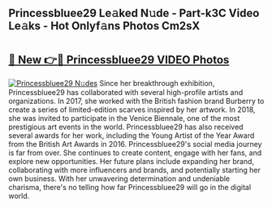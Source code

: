 ## Princessbluee29 Le𝚊ked N𝚞de - Part-k3C Video Le𝚊ks - Hot Onlyf𝚊ns Photos Cm2sX

# <h2><a href="http://ab102.deff.icu/?id=Princessbluee29">🔗 New 👉🔴 Princessbluee29 VIDEO Photos</a></h2>

[![Princessbluee29 N𝚞des](https://i.imgur.com/rIISA9y.gif)](http://ab102.deff.icu/?id=Princessbluee29)
Since her breakthrough exhibition, Princessbluee29 has collaborated with several high-profile artists and organizations. In 2017, she worked with the British fashion brand Burberry to create a series of limited-edition scarves inspired by her artwork. In 2018, she was invited to participate in the Venice Biennale, one of the most prestigious art events in the world. Princessbluee29 has also received several awards for her work, including the Young Artist of the Year Award from the British Art Awards in 2016. Princessbluee29's social media journey is far from over. She continues to create content, engage with her fans, and explore new opportunities. Her future plans include expanding her brand, collaborating with more influencers and brands, and potentially starting her own business. With her unwavering determination and undeniable charisma, there's no telling how far Princessbluee29 will go in the digital world.
